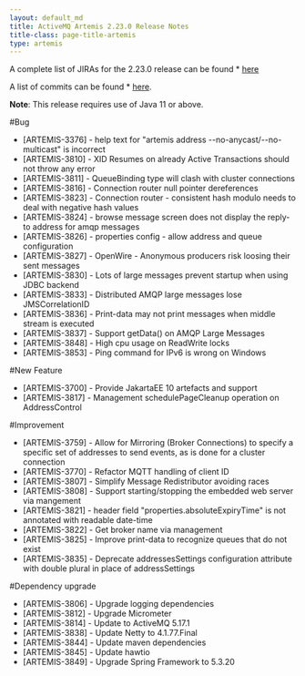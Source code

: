 ```yaml
---
layout: default_md
title: ActiveMQ Artemis 2.23.0 Release Notes
title-class: page-title-artemis
type: artemis
---
```


A complete list of JIRAs for the 2.23.0 release can be found  * [here](https://issues.apache.org/jira/secure/ReleaseNote.jspa?projectId=12315920&version=12351677)

A list of commits can be found  * [here](commit-report-2.23.0).

**Note**: This release requires use of Java 11 or above.

#Bug
 * [ARTEMIS-3376] - help text for "artemis address --no-anycast/--no-multicast" is incorrect
 * [ARTEMIS-3810] - XID Resumes on already Active Transactions should not throw any error
 * [ARTEMIS-3811] - QueueBinding type will clash with cluster connections
 * [ARTEMIS-3816] - Connection router null pointer dereferences
 * [ARTEMIS-3823] - Connection router - consistent hash modulo needs to deal with negative hash values
 * [ARTEMIS-3824] - browse message screen does not display the reply-to address for amqp messages
 * [ARTEMIS-3826] - properties config - allow address and queue configuration
 * [ARTEMIS-3827] - OpenWire - Anonymous producers risk loosing their sent messages
 * [ARTEMIS-3830] - Lots of large messages prevent startup when using JDBC backend
 * [ARTEMIS-3833] - Distributed AMQP large messages lose JMSCorrelationID
 * [ARTEMIS-3836] - Print-data may not print messages when middle stream is executed
 * [ARTEMIS-3837] - Support getData() on AMQP Large Messages
 * [ARTEMIS-3848] - High cpu usage on ReadWrite locks
 * [ARTEMIS-3853] - Ping command for IPv6 is wrong on Windows
 
#New Feature
 * [ARTEMIS-3700] - Provide JakartaEE 10 artefacts and support
 * [ARTEMIS-3817] - Management schedulePageCleanup operation on AddressControl

#Improvement
 * [ARTEMIS-3759] - Allow for Mirroring (Broker Connections) to specify a specific set of addresses to send events, as is done for a cluster connection
 * [ARTEMIS-3770] - Refactor MQTT handling of client ID
 * [ARTEMIS-3807] - Simplify Message Redistributor avoiding races
 * [ARTEMIS-3808] - Support starting/stopping the embedded web server via mangement
 * [ARTEMIS-3821] - header field "properties.absoluteExpiryTime" is not annotated with readable date-time
 * [ARTEMIS-3822] - Get broker name via management
 * [ARTEMIS-3825] - Improve print-data to recognize queues that do not exist
 * [ARTEMIS-3835] - Deprecate addressesSettings configuration attribute with double plural in place of addressSettings

#Dependency upgrade
 * [ARTEMIS-3806] - Upgrade logging dependencies
 * [ARTEMIS-3812] - Upgrade Micrometer
 * [ARTEMIS-3814] - Update to ActiveMQ 5.17.1
 * [ARTEMIS-3838] - Update Netty to 4.1.77.Final
 * [ARTEMIS-3844] - Update maven dependencies
 * [ARTEMIS-3845] - Update hawtio
 * [ARTEMIS-3849] - Upgrade Spring Framework to 5.3.20

